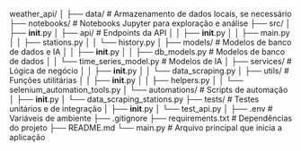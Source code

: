 weather_api/
│
├── data/                    # Armazenamento de dados locais, se necessário
├── notebooks/               # Notebooks Jupyter para exploração e análise
├── src/
│   ├── __init__.py
│   ├── api/                 # Endpoints da API
│   │   ├── __init__.py
│   │   ├── main.py
│   │   ├── stations.py
│   │   └── history.py
│   ├── models/              # Modelos de banco de dados e IA
│   │   ├── __init__.py
│   │   ├── db_models.py     # Modelos de banco de dados
│   │   └── time_series_model.py  # Modelos de IA
│   ├── services/            # Lógica de negócio
│   │   ├── __init__.py
│   │   └── data_scraping.py
│   ├── utils/               # Funções utilitárias
│   │   ├── __init__.py
│   │   ├── helpers.py
│   │   └── selenium_automation_tools.py
│   └── automations/         # Scripts de automação
│       ├── __init__.py
│       └── data_scraping_stations.py
├── tests/                   # Testes unitários e de integração
│   ├── __init__.py
│   └── test_api.py
│
├── .env                     # Variáveis de ambiente
├── .gitignore
├── requirements.txt         # Dependências do projeto
├── README.md
└── main.py                  # Arquivo principal que inicia a aplicação
